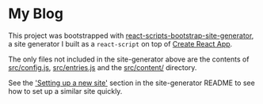 # My Blog

This project was bootstrapped with [react-scripts-bootstrap-site-generator](https://github.com/khiner/react-scripts-bootstrap-site-generator),
a site generator I built as a `react-script` on top of [Create React App](https://github.com/facebookincubator/create-react-app).

The only files not included in the site-generator above are the contents of [src/config.js](src/config.js), [src/entries.js](src/entries.js) and the [src/content/](src/content/) directory.

See the ['Setting up a new site'](https://github.com/khiner/react-scripts-bootstrap-site-generator#setting-up-a-new-site)
section in the site-generator README to see how to set up a similar site quickly.
